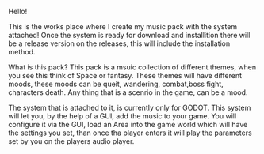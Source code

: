 Hello!

This is the works place where I create my music pack with the system attached!
Once the system is ready for download and installition there will be a release version on the releases, this will include the installation method. 

What is this pack?
This pack is a msuic collection of different themes, when you see this think of Space or fantasy. These themes will have different moods, these moods can be queit, wandering, combat,boss fight, characters death. Any thing that is a scenrio in the game, can be a mood. 

The system that is attached to it, is currently only for GODOT. This system will let you, by the help of a GUI, add the music to your game. You will configure it via the GUI, load an Area into the game world which will have the settings you set, than once tha player enters
it will play the parameters set by you on the players audio player. 
